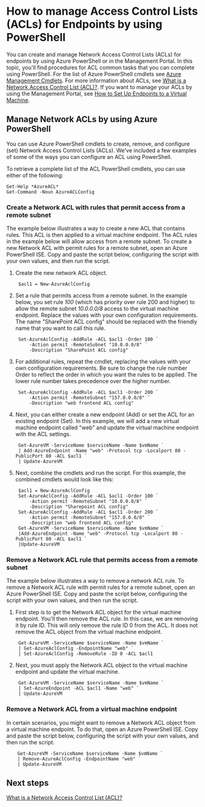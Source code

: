 <properties
   pageTitle="How to manage Access Control Lists (ACLs) for Endpoints by using PowerShell"
   description="Learn how to manage ACLs with PowerShell"
   services="virtual-network"
   documentationCenter="na"
   authors="telmosampaio"
   manager="carmonm"
   editor="tysonn" />
<tags
	ms.service="virtual-network"
	ms.date="03/15/2016"
	wacn.date=""/>

# How to manage Access Control Lists (ACLs) for Endpoints by using PowerShell

You can create and manage Network Access Control Lists (ACLs) for endpoints by using Azure PowerShell or in the Management Portal. In this topic, you'll find procedures for ACL common tasks that you can complete using PowerShell. For the list of Azure PowerShell cmdlets see [Azure Management Cmdlets](https://msdn.microsoft.com/zh-cn/library/azure/jj152841.aspx). For more information about ACLs, see [What is a Network Access Control List (ACL)?](/documentation/articles/virtual-networks-acl/). If you want to manage your ACLs by using the Management Portal, see [How to Set Up Endpoints to a Virtual Machine](/documentation/articles/virtual-machines-windows-classic-setup-endpoints/).

## Manage Network ACLs by using Azure PowerShell

You can use Azure PowerShell cmdlets to create, remove, and configure (set) Network Access Control Lists (ACLs). We've included a few examples of some of the ways you can configure an ACL using PowerShell.

To retrieve a complete list of the ACL PowerShell cmdlets, you can use either of the following:

	Get-Help *AzureACL*
	Get-Command -Noun AzureACLConfig

### Create a Network ACL with rules that permit access from a remote subnet

The example below illustrates a way to create a new ACL that contains rules. This ACL is then applied to a virtual machine endpoint. The ACL rules in the example below will allow access from a remote subnet. To create a new Network ACL with permit rules for a remote subnet, open an Azure PowerShell ISE. Copy and paste the script below, configuring the script with your own values, and then run the script.

1. Create the new network ACL object.

		$acl1 = New-AzureAclConfig

1. Set a rule that permits access from a remote subnet. In the example below, you set rule *100* (which has priority over rule 200 and higher) to allow the remote subnet *10.0.0.0/8* access to the virtual machine endpoint. Replace the values with your own configuration requirements. The name "SharePoint ACL config" should be replaced with the friendly name that you want to call this rule.

		Set-AzureAclConfig -AddRule -ACL $acl1 -Order 100 `
			-Action permit -RemoteSubnet "10.0.0.0/8" `
			-Description "SharePoint ACL config"

1. For additional rules, repeat the cmdlet, replacing the values with your own configuration requirements. Be sure to change the rule number Order to reflect the order in which you want the rules to be applied. The lower rule number takes precedence over the higher number.

		Set-AzureAclConfig -AddRule -ACL $acl1 -Order 200 `
			-Action permit -RemoteSubnet "157.0.0.0/8" `
			-Description "web frontend ACL config"

1. Next, you can either create a new endpoint (Add) or set the ACL for an existing endpoint (Set). In this example, we will add a new virtual machine endpoint called "web" and update the virtual machine endpoint with the ACL settings.

		Get-AzureVM -ServiceName $serviceName -Name $vmName `
		| Add-AzureEndpoint -Name "web" -Protocol tcp -Localport 80 - PublicPort 80 -ACL $acl1 `
		| Update-AzureVM

1. Next, combine the cmdlets and run the script. For this example, the combined cmdlets would look like this:

		$acl1 = New-AzureAclConfig
		Set-AzureAclConfig -AddRule -ACL $acl1 -Order 100 `
			-Action permit -RemoteSubnet "10.0.0.0/8" `
			-Description "Sharepoint ACL config"
		Set-AzureAclConfig -AddRule -ACL $acl1 -Order 200 `
			-Action permit -RemoteSubnet "157.0.0.0/8" `
			-Description "web frontend ACL config"
		Get-AzureVM -ServiceName $serviceName -Name $vmName `
		|Add-AzureEndpoint -Name "web" -Protocol tcp -Localport 80 - PublicPort 80 -ACL $acl1 `
		|Update-AzureVM

### Remove a Network ACL rule that permits access from a remote subnet

The example below illustrates a way to remove a network ACL rule.  To remove a Network ACL rule with permit rules for a remote subnet, open an Azure PowerShell ISE. Copy and paste the script below, configuring the script with your own values, and then run the script.

1. First step is to get the Network ACL object for the virtual machine endpoint. You'll then remove the ACL rule. In this case, we are removing it by rule ID. This will only remove the rule ID 0 from the ACL. It does not remove the ACL object from the virtual machine endpoint.

		Get-AzureVM -ServiceName $serviceName -Name $vmName `
		| Get-AzureAclConfig -EndpointName "web" `
		| Set-AzureAclConfig -RemoveRule -ID 0 -ACL $acl1

1. Next, you must apply the Network ACL object to the virtual machine endpoint and update the virtual machine.

		Get-AzureVM -ServiceName $serviceName -Name $vmName `
		| Set-AzureEndpoint -ACL $acl1 -Name "web" `
		| Update-AzureVM

### Remove a Network ACL from a virtual machine endpoint

In certain scenarios, you might want to remove a Network ACL object from a virtual machine endpoint. To do that, open an Azure PowerShell ISE. Copy and paste the script below, configuring the script with your own values, and then run the script.

		Get-AzureVM -ServiceName $serviceName -Name $vmName `
		| Remove-AzureAclConfig -EndpointName "web" `
		| Update-AzureVM

## Next steps

[What is a Network Access Control List (ACL)?](/documentation/articles/virtual-networks-acl/)
